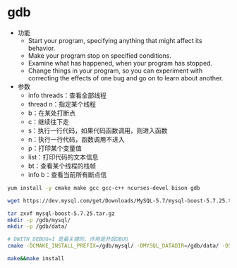 # gdb

* 功能
  - Start your program, specifying anything that might affect its behavior.
  - Make your program stop on specified conditions.
  - Examine what has happened, when your program has stopped.
  - Change things in your program, so you can experiment with correcting the effects of one bug and go on to learn about another.
* 参数
  - info threads：查看全部线程
  - thread n：指定某个线程
  - b：在某处打断点
  - c：继续往下走
  - s：执行一行代码，如果代码函数调用，则进入函数
  - n：执行一行代码，函数调用不进入
  - p：打印某个变量值
  - list：打印代码的文本信息
  - bt：查看某个线程的栈帧
  - info b：查看当前所有断点信

```sh
yum install -y cmake make gcc gcc-c++ ncurses-devel bison gdb

wget https://dev.mysql.com/get/Downloads/MySQL-5.7/mysql-boost-5.7.25.tar.gz

tar zxvf mysql-boost-5.7.25.tar.gz
mkdir -p /gdb/mysql/
mkdir -p /gdb/data/

# DWITH_DEBUG=1 是最关键的，作用是开启DBUG
cmake -DCMAKE_INSTALL_PREFIX=/gdb/mysql/ -DMYSQL_DATADIR=/gdb/data/ -DSYSCONFDIR=/gdb/mysql/ -DWITH_INNOBASE_STORAGE_ENGINE=1 -DWITH_ARCHIVE_STORAGE_ENGINE=1 -DWITH_BLACKHOLE_STORAGE_ENGINE=1 -DWITH_FEDERATED_STORAGE_ENGINE=1 -DWITH_PARTITION_STORAGE_ENGINE=1 -DMYSQL_UNIX_ADDR=/gdb/mysql/mysql3.sock -DMYSQL_TCP_PORT=3306 -DENABLED_LOCAL_INFILE=1 -DEXTRA_CHARSETS=all -DDEFAULT_CHARSET=utf8 -DDEFAULT_COLLATION=utf8_general_ci -DMYSQL_USER=mysql -DWITH_BINLOG_PREALLOC=ON -DWITH_BOOST=/gdb/mysql-5.7.25/boost/boost_1_59_0 -DWITH_DEBUG=1

make&&make install
```
